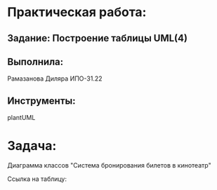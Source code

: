 # Практическая работа:
## Задание: Построение таблицы UML(4)

## Выполнила: 
Рамазанова Диляра ИПО-31.22
## Инструменты:
plantUML

# Задача:
Диаграмма классов "Система бронирования билетов в кинотеатр"

Ссылка на таблицу:
